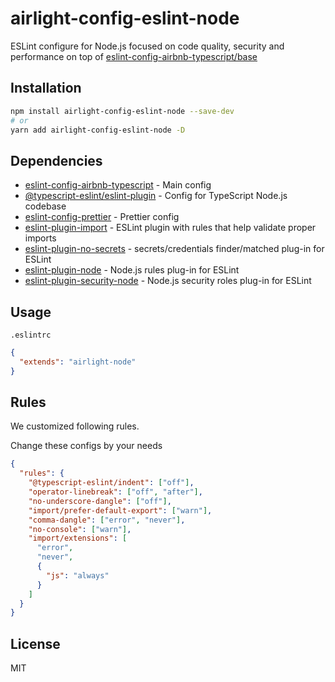 # airlight-config-eslint-node

ESLint configure for Node.js focused on code quality, security and performance on top of [eslint-config-airbnb-typescript/base](https://github.com/iamturns/eslint-config-airbnb-typescript)

## Installation

```bash
npm install airlight-config-eslint-node --save-dev
# or
yarn add airlight-config-eslint-node -D
```

## Dependencies

- [eslint-config-airbnb-typescript](https://github.com/iamturns/eslint-config-airbnb-typescript) - Main config
- [@typescript-eslint/eslint-plugin](https://github.com/typescript-eslint/typescript-eslint) - Config for TypeScript Node.js codebase
- [eslint-config-prettier](https://github.com/prettier/eslint-config-prettier) - Prettier config
- [eslint-plugin-import](https://github.com/benmosher/eslint-plugin-import) - ESLint plugin with rules that help validate proper imports
- [eslint-plugin-no-secrets](https://github.com/nickdeis/eslint-plugin-no-secrets) - secrets/credentials finder/matched plug-in for ESLint
- [eslint-plugin-node](https://github.com/mysticatea/eslint-plugin-node) - Node.js rules plug-in for ESLint
- [eslint-plugin-security-node](https://github.com/gkouziik/eslint-plugin-security-node) - Node.js security roles plug-in for ESLint

## Usage

`.eslintrc`

```json
{
  "extends": "airlight-node"
}
```

## Rules

We customized following rules.

Change these configs by your needs

```json
{
  "rules": {
    "@typescript-eslint/indent": ["off"],
    "operator-linebreak": ["off", "after"],
    "no-underscore-dangle": ["off"],
    "import/prefer-default-export": ["warn"],
    "comma-dangle": ["error", "never"],
    "no-console": ["warn"],
    "import/extensions": [
      "error",
      "never",
      {
        "js": "always"
      }
    ]
  }
}
```

## License

MIT
